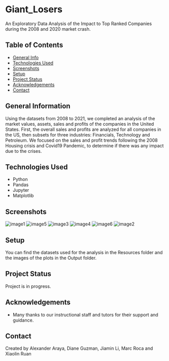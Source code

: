 # Giant_Losers
An Exploratory Data Analysis of the Impact to Top Ranked Companies during the 2008 and 2020 market crash. 

## Table of Contents
* [General Info](#general-information)
* [Technologies Used](#technologies-used)
* [Screenshots](#screenshots)
* [Setup](#setup)
* [Project Status](#project-status)
* [Acknowledgements](#acknowledgements)
* [Contact](#contact)


## General Information
Using the datasets from 2008 to 2021, we completed an analysis of the market values, assets, sales and profits of the companies in the United States.  First, the overall sales and profits are analyzed for all companies in the US, then subsets for three industries: Financials, Technology and Petroleum.  We focused on the sales and profit trends following the 2008 Housing crisis and Covid19 Pandemic, to
determine if there was any impact due to the crises.


## Technologies Used
- Python
- Pandas
- Jupyter
- Matplotlib


## Screenshots
![image1](https://user-images.githubusercontent.com/117790100/215341236-d0a0d0ba-1689-4ec9-b239-cca6793ed6ea.png)
![image5](https://user-images.githubusercontent.com/117790100/215341284-7ff7d85a-eb7d-4c2c-b9cf-d4532a8bfb3d.png)
![image3](https://user-images.githubusercontent.com/117790100/215341323-291a9414-245e-4785-954d-1835e8c067b8.png)
![image4](https://user-images.githubusercontent.com/117790100/215341542-91f9e426-5b7e-4eb3-b3ab-a8c6a5c8221e.png)
![image6](https://user-images.githubusercontent.com/117790100/215341562-4e990994-9fcb-433b-ac7e-26e35372e77b.png)
![image2](https://user-images.githubusercontent.com/117790100/215341898-b58d4c29-b455-4233-b9a0-114175dfd94b.png)


## Setup
You can find the datasets used for the analysis in the Resources folder and the images of the plots in the Output folder.


## Project Status
Project is in progress.


## Acknowledgements
- Many thanks to our instructional staff and tutors for their support and guidance.


## Contact
Created by Alexander Araya, Diane Guzman, Jiamin Li, Marc Roca and Xiaolin Ruan
